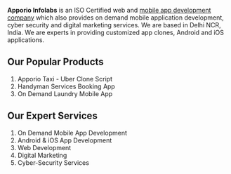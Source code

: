 **Apporio Infolabs** is an ISO Certified web and [mobile app development company](https://www.apporio.com) which also provides on demand mobile application development, cyber security and digital marketing services. We are based in Delhi NCR, India. We are experts in providing customized app clones, Android and iOS applications.

## Our Popular Products
1. Apporio Taxi - Uber Clone Script
2. Handyman Services Booking App
3. On Demand Laundry Mobile App

## Our Expert Services
1. On Demand Mobile App Development
2. Android & iOS App Development
3. Web Development
4. Digital Marketing
5. Cyber-Security Services

